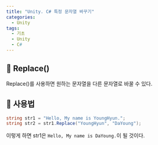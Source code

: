 ```yaml
---
title: "Unity. C# 특정 문자열 바꾸기"
categories:
  - Unity
tags:
  - 기초
  - Unity
  - C#
---
```


## 🌟 Replace()

Replace()를 사용하면 원하는 문자열을 다른 문자열로 바꿀 수 있다.


## 🌟 사용법

```c#
string str1 = "Hello, My name is YoungHyun.";
string str2 = str1.Replace("YoungHyun", "DaYoung");
```

이렇게 하면 str1은 `Hello, My name is DaYoung.`이 될 것이다.